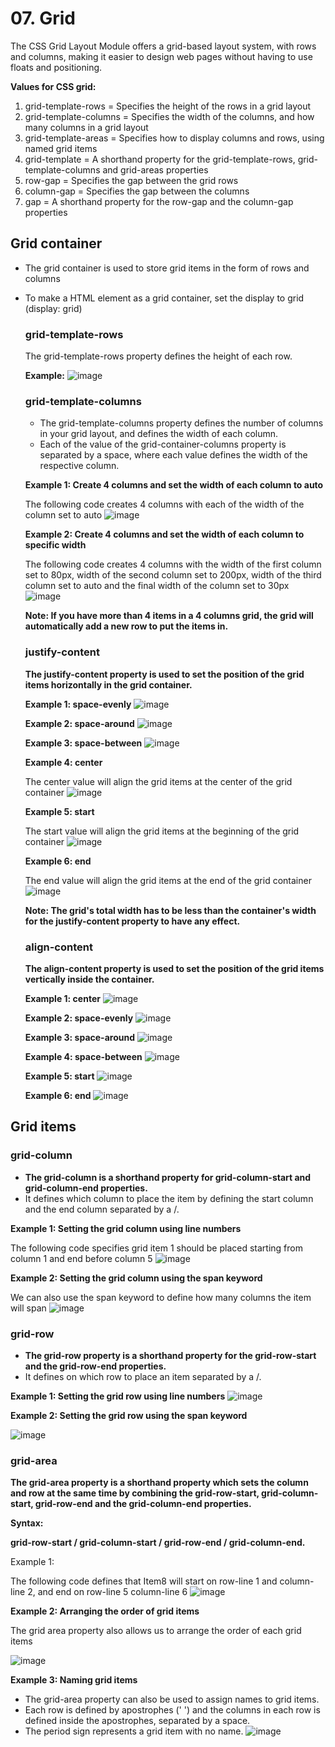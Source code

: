 # 07. Grid
The CSS Grid Layout Module offers a grid-based layout system, with rows and columns, making it easier to design web pages without having to use floats and positioning.

**Values for CSS grid:**
1. grid-template-rows =	Specifies the height of the rows in a grid layout
2. grid-template-columns =	Specifies the width of the columns, and how many columns in a grid layout
3. grid-template-areas =	Specifies how to display columns and rows, using named grid items
4. grid-template =	A shorthand property for the grid-template-rows, grid-template-columns and grid-areas properties
5. row-gap =	Specifies the gap between the grid rows
6. column-gap =	Specifies the gap between the columns
7. gap =	A shorthand property for the row-gap and the column-gap properties

## Grid container
- The grid container is used to store grid items in the form of rows and columns
- To make a HTML element as a grid container, set the display to grid (display: grid)
  
  ### grid-template-rows
  The grid-template-rows property defines the height of each row.
  
  **Example:**
  ![image](https://github.com/Fong20/Learning-repository/assets/150316121/3711ac84-0012-4ca6-83b5-c29838e57094)
  
  ### grid-template-columns
  - The grid-template-columns property defines the number of columns in your grid layout, and defines the width of each column.
  - Each of the value of the grid-container-columns property is separated by a space, where each value defines the width of the respective column.
  
  **Example 1: Create 4 columns and set the width of each column to auto**
  
  The following code creates 4 columns with each of the width of the column set to auto
  ![image](https://github.com/Fong20/Learning-repository/assets/150316121/08384ce0-0cf6-4f5f-b3bc-d197c6fbc715)
  
  **Example 2: Create 4 columns and set the width of each column to specific width**
  
  The following code creates 4 columns with the width of the first column set to 80px, width of the second column set to 200px, width of the third column set to auto and the final width of the column set to 30px
  ![image](https://github.com/Fong20/Learning-repository/assets/150316121/554356d8-9a3a-4db2-82ae-98eb1991602b)
  
  **Note: If you have more than 4 items in a 4 columns grid, the grid will automatically add a new row to put the items in.**

  ### justify-content
  **The justify-content property is used to set the position of the grid items horizontally in the grid container.**

  **Example 1: space-evenly**
  ![image](https://github.com/Fong20/Learning-repository/assets/150316121/8a4b96e3-4391-4a49-a369-427cb9ff1d7d)

  **Example 2: space-around**
  ![image](https://github.com/Fong20/Learning-repository/assets/150316121/189bca33-bb72-4ffd-b999-32a8b4427ce9)

  **Example 3: space-between**
  ![image](https://github.com/Fong20/Learning-repository/assets/150316121/992a2f5b-7afc-407b-83e0-1ca84069b821)

  **Example 4: center**
  
  The center value will align the grid items at the center of the grid container
  ![image](https://github.com/Fong20/Learning-repository/assets/150316121/caf2249b-bfdb-4cd0-8d62-5bcda76541f9)

  **Example 5: start**

  The start value will align the grid items at the beginning of the grid container
  ![image](https://github.com/Fong20/Learning-repository/assets/150316121/8e8c8262-c9ab-4923-8209-30f86f83513c)

  **Example 6: end**

  The end value will align the grid items at the end of the grid container
  ![image](https://github.com/Fong20/Learning-repository/assets/150316121/7c9a428b-1bb7-433a-9e80-74a2e44511da)

  **Note: The grid's total width has to be less than the container's width for the justify-content property to have any effect.**

  ### align-content
  **The align-content property is used to set the position of the grid items vertically inside the container.**

  **Example 1: center**
  ![image](https://github.com/Fong20/Learning-repository/assets/150316121/46fca38e-08e5-4d09-92f4-b66aacbee992)

  **Example 2: space-evenly**
  ![image](https://github.com/Fong20/Learning-repository/assets/150316121/8a981185-40a0-477f-8763-4153db9b6388)

  **Example 3: space-around**
  ![image](https://github.com/Fong20/Learning-repository/assets/150316121/bf8ba362-911d-4a04-9fca-5a764d2aa5cd)

  **Example 4: space-between**
  ![image](https://github.com/Fong20/Learning-repository/assets/150316121/1f90d59e-0e09-4502-9bac-171e1128f13a)

  **Example 5: start**
  ![image](https://github.com/Fong20/Learning-repository/assets/150316121/51fba78e-635f-4292-8305-74fbfb309bef)
  
  **Example 6: end**
  ![image](https://github.com/Fong20/Learning-repository/assets/150316121/d0eb7cbe-8cfd-4110-8a23-1296dcd70494)

## Grid items

  ### grid-column
  - **The grid-column is a shorthand property for grid-column-start and grid-column-end properties.**
  - It defines which column to place the item by defining the start column and the end column separated by a /.

  **Example 1: Setting the grid column using line numbers**

  The following code specifies grid item 1 should be placed starting from column 1 and end before column 5
  ![image](https://github.com/Fong20/Learning-repository/assets/150316121/8c66c94a-2e36-4d65-912f-84c42beef8f1)

  **Example 2: Setting the grid column using the span keyword**

  We can also use the span keyword to define how many columns the item will span
  ![image](https://github.com/Fong20/Learning-repository/assets/150316121/f5c70a2d-67ed-4b1b-9faa-1cfefd840ef1)

  ### grid-row
  - **The grid-row property is a shorthand property for the grid-row-start and the grid-row-end properties.**
  - It defines on which row to place an item separated by a /.

  **Example 1: Setting the grid row using line numbers**
  ![image](https://github.com/Fong20/Learning-repository/assets/150316121/86b33c69-6fcd-4e43-94f6-f1e2261f4bf3)

  **Example 2: Setting the grid row using the span keyword**

  ![image](https://github.com/Fong20/Learning-repository/assets/150316121/63c169cd-a6b8-43d4-ba30-a005d68411d3)

  ### grid-area
  **The grid-area property is a shorthand property which sets the column and row at the same time by combining the grid-row-start, grid-column-start, grid-row-end and the grid-column-end properties.**

  **Syntax:**
  
  **grid-row-start / grid-column-start / grid-row-end / grid-column-end.**
  
  Example 1: 

  The following code defines that Item8 will start on row-line 1 and column-line 2, and end on row-line 5 column-line 6
  ![image](https://github.com/Fong20/Learning-repository/assets/150316121/df7ff102-6711-4fae-911a-819f194669b8)

  **Example 2: Arranging the order of grid items**
  
  The grid area property also allows us to arrange the order of each grid items

  ![image](https://github.com/Fong20/Learning-repository/assets/150316121/1cd82f82-c036-4aa1-a8fe-dad657522250)

  **Example 3: Naming grid items**
  - The grid-area property can also be used to assign names to grid items.
  - Each row is defined by apostrophes (' ') and the columns in each row is defined inside the apostrophes, separated by a space.
  - The period sign represents a grid item with no name.
  ![image](https://github.com/Fong20/Learning-repository/assets/150316121/a39ca668-2253-4975-90e4-edca2cf44fe8)



  
  
  

